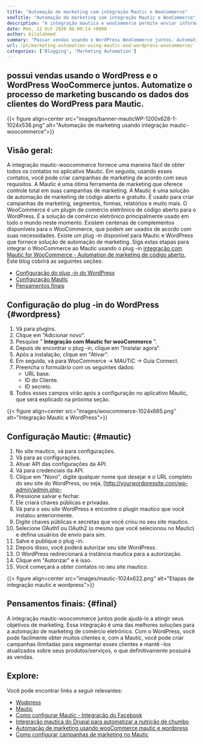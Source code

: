 ```yaml
---
title: "Automação de marketing com integração Mautic e WooCommerce" 
seoTitle: "Automação de marketing com integração Mautic e WooCommerce" 
description: "A integração mautica e wooCommerce permite enviar informações de contato de sites do WordPress para Mautic. Isso ajuda a comercializar produtos através do aplicativo Mautic." 
date: Mon, 12 Oct 2020 06:09:14 +0000
author: bilalahmed
summary: "Passar vendas usando o WordPress WooCommerce juntos. Automatize o processo de marketing buscando os dados dos clientes do WordPress para Mautic." 
url: /pt/marketing-automation-using-mautic-and-wordpress-woocommerce/
categories: ['Blogging', 'Marketing Automation']
---
```


## possui vendas usando o WordPress e o WordPress WooCommerce juntos. Automatize o processo de marketing buscando os dados dos clientes do WordPress para Mautic.

{{< figure align=center src="images/banner-mauticWP-1200x628-1-1024x536.png" alt="Automação de marketing usando integração mautic-woocommerce">}}


## Visão geral:
A integração mautic-woocommerce fornece uma maneira fácil de obter todos os contatos no aplicativo Mautic. Em seguida, usando esses contatos, você pode criar campanhas de marketing de acordo com seus requisitos. A Mautic é uma ótima ferramenta de marketing que oferece controle total em suas campanhas de marketing.
A Mautic é uma solução de automação de marketing de código aberto e gratuito. É usado para criar campanhas de marketing, segmentos, formas, relatórios e muito mais.
O WooCommerce é um plugin de comércio eletrônico de código aberto para o WordPress. É a solução de comércio eletrônico principalmente usado em todo o mundo neste momento. Existem centenas de complementos disponíveis para o WooCommerce, que podem ser usados ​​de acordo com suas necessidades.
Existe um plug -in disponível para Mautic e WordPress que fornece solução de automação de marketing. Siga estas etapas para integrar o WooCommerce ao Mautic usando o plug -in [integração com Mautic for WooCommerce - Automation de marketing de código aberto.][1]
Este blog cobrirá as seguintes seções:
  * [Configuração do plug -in do WordPress][2]
  * [Configuração Mautic][3]
  * [Pensamentos finais][4]

## Configuração do plug -in do WordPress {#wordpress}

  1. Vá para plugins.
  2. Clique em "Adicionar novo".
  3. Pesquise "  **Integração com Mautic for wooCommerce**  ".
  4. Depois de encontrar o plug -in, clique em "Instalar agora".
  5. Após a instalação, clique em "Ativar".
  6. Em seguida, vá para WooCommerce -> MAUTIC -> Guia Connect.
  7. Preencha o formulário com os seguintes dados:
      * URL base.
      * ID do Cliente.
      * ID secreto.
  8. Todos esses campos virão após a configuração no aplicativo Mautic, que será explicado na próxima seção.

{{< figure align=center src="images/woocommerce-1024x665.png" alt="Integração Mautic e WordPress">}}


## Configuração Mautic: {#mautic}

  1. No site mautico, vá para configurações.
  2. Vá para as configurações.
  3. Ativar API das configurações da API.
  4. Vá para credenciais da API.
  5. Clique em "Novo", digite qualquer nome que desejar e o URL completo do seu site do WordPress, ou seja, [http://yourwordpressite.com/wp-admin/admin.php-
  6. Pressione salvar e fechar.
  7. Ele criará chaves públicas e privadas.
  8. Vá para o seu site WordPress e encontre o plugin mautico que você instalou anteriormente.
  9. Digite chaves públicas e secretas que você criou no seu site mautico.
 10. Selecione OAuth1 ou OAuth2 (o mesmo que você selecionou no Mautic) e defina usuários de envio para sim.
 11. Salve e publique o plug -in.
 12. Depois disso, você poderá autorizar seu site WordPress.
 13. O WordPress redirecionará a instância mautica para a autorização.
 14. Clique em "Autorizar" e é isso.
 15. Você começará a obter contatos no seu site mautico.

{{< figure align=center src="images/mautic-1024x622.png" alt="Etapas de integração mautic e wordpress">}}


## Pensamentos finais: {#final}

A integração mautic-woocommerce juntos pode ajudá-lo a atingir seus objetivos de marketing. Essa integração é uma das melhores soluções para a automação de marketing de comércio eletrônico. Com o WordPress, você pode facilmente obter muitos clientes e, com a Mautic, você pode criar campanhas ilimitadas para segmentar esses clientes e mantê -los atualizados sobre seus produtos/serviços, o que definitivamente possuirá as vendas.

## Explore:
Você pode encontrar links a seguir relevantes:
  * [Wodpress][6]
  * [Mautic][7]
  * [Como configurar Mautic - Integração do Facebook][8]
  * [Integração mautica do Drupal para automatizar a nutrição de chumbo][9]
  * [Automação de marketing usando wooCommerce mautic e wordpress][10]
  * [Como configurar campanhas de marketing no Mautic][11]



[1]: https://href.li/?https://wordpress.org/plugins/enhanced-woocommerce-mautic-integration/
[2]: #wordpress
[3]: #mautic
[4]: #final
[5]: https://href.li/?http://yourWordpressSite.com/wp-admin/admin.php
[6]: https://products.containerize.com/blogging/wordpress
[7]: https://products.containerize.com/marketing-automation/mautic
[8]: https://blog.containerize.com/marketing-automation/how-to-setup-mautic-facebook-integration/
[9]: https://blog.containerize.com/content-management/drupal-tutorial-automate-lead-growth-with-drupal-mautic/
[10]: https://blog.containerize.com/blogging/pt/marketing-automation-using-mautic-and-wordpress-woocommerce/
[11]: https://blog.containerize.com/marketing-automation/how-to-setup-marketing-campaigns-using-mautic-campaign-builder/
